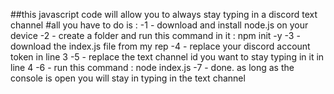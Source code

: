 ##this javascript code will allow you to always stay typing in a discord text channel
#all you have to do is :
-1 - download and install node.js on your device
-2 - create a folder and run this command in it : npm init -y
-3 - download the index.js file from my rep
-4 - replace your discord account token in line 3
-5 - replace the text channel id you want to stay typing in it in line 4
-6 - run this command : node index.js
-7 - done. as long as the console is open you will stay in typing in the text channel
